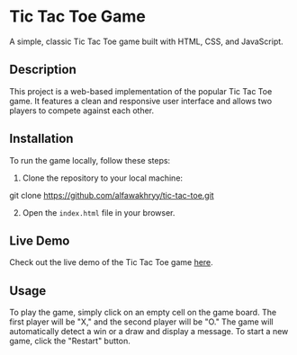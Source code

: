 # Tic Tac Toe Game

A simple, classic Tic Tac Toe game built with HTML, CSS, and JavaScript.

## Description

This project is a web-based implementation of the popular Tic Tac Toe game. It features a clean and responsive user interface and allows two players to compete against each other.

## Installation

To run the game locally, follow these steps:

1. Clone the repository to your local machine:

git clone https://github.com/alfawakhryy/tic-tac-toe.git

2. Open the `index.html` file in your browser.

## Live Demo

Check out the live demo of the Tic Tac Toe game [here](https://tic-tac-toe-alfawakhryy.netlify.app).

## Usage

To play the game, simply click on an empty cell on the game board. The first player will be "X," and the second player will be "O." The game will automatically detect a win or a draw and display a message. To start a new game, click the "Restart" button.
